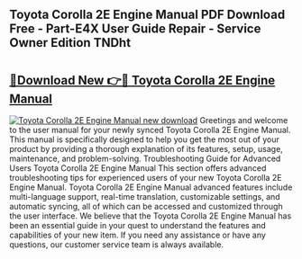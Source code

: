 ## Toyota Corolla 2E Engine Manual PDF Download Free - Part-E4X User Guide Repair - Service Owner Edition TNDht

# <h2><a href="http://bc46983.oget.top/?id=Toyota+Corolla+2E+Engine+Manual">🔗Download New 👉🔴 Toyota Corolla 2E Engine Manual</a></h2>

[![Toyota Corolla 2E Engine Manual new download](https://i.imgur.com/5g1atiW.png)](http://bc46983.oget.top/?id=Toyota+Corolla+2E+Engine+Manual)
Greetings and welcome to the user manual for your newly synced Toyota Corolla 2E Engine Manual. This manual is specifically designed to help you get the most out of your product by providing a thorough explanation of its features, setup, usage, maintenance, and problem-solving. Troubleshooting Guide for Advanced Users Toyota Corolla 2E Engine Manual This section offers advanced troubleshooting tips for experienced users of your new Toyota Corolla 2E Engine Manual. Toyota Corolla 2E Engine Manual advanced features include multi-language support, real-time translation, customizable settings, and automatic syncing, all of which can be accessed and customized through the user interface. We believe that the Toyota Corolla 2E Engine Manual has been an essential guide in your quest to understand the features and capabilities of your new item. If you need any assistance or have any questions, our customer service team is always available.

